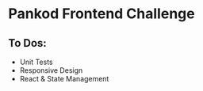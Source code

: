 # Pankod Frontend Challenge

## **To Dos:**

- Unit Tests
- Responsive Design
- React & State Management